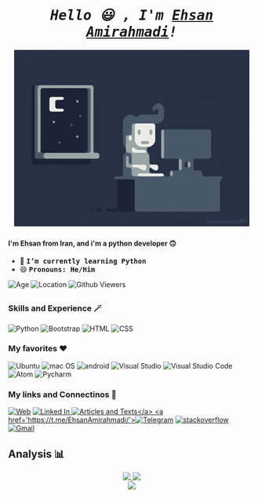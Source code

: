 <h1 align='center'><i><samp> Hello 😃 , I'm <a href='https://zil.ink/ehsanamirahmadi/'>Ehsan Amirahmadi</a>!</samp></i></h1>
<h5 align='center'><img src='gif.gif'><h5>
<h4><b> I'm Ehsan from Iran, and i'm a python developer 🙃 </b></h4>

- 🌱 <b><samp>I’m currently learning Python</samp></b>
- 😄 <b><samp>Pronouns: He/Him</samp></b> 

![Age](https://img.shields.io/badge/age%20-(now%20%3A%202022)%2015%20-265ebf?style=flat-square)
![Location](https://img.shields.io/badge/Location%20-Iran,Mashhad-25a16b?style=flat-square)
<img alt="Github Viewers" src="https://komarev.com/ghpvc/?username=EhsanAmirahmadi&style=flat-square&color=7326bf">
  <!-- <img alt="GitHub followers" src="https://img.shields.io/github/followers/EhsanAmirahmadi?style=flat-square&color=7326bf"> -->
  
<!-- <br> -->
##
  
### Skills and Experience 🪄
![Python](https://img.shields.io/badge/Python-3776AB?style=flat-square&logo=Python&logoColor=white)
![Bootstrap](https://img.shields.io/badge/bootstrap-7952B3?style=flat-square&logo=bootstrap&logoColor=white)
![HTML](https://img.shields.io/badge/html-E34F26?style=flat-square&logo=HTML5&logoColor=white)
![CSS](https://img.shields.io/badge/CSS-1572B6?style=flat-square&logo=CSS3&logoColor=white)
 
<!--  <br> -->

### My favorites ❤️

![Ubuntu](https://img.shields.io/badge/Ubuntu-E95420?style=flat-square&logo=ubuntu&logoColor=white)
![mac OS](https://img.shields.io/badge/mac_OS-233858?style=flat-square&logo=apple&logoColor=white)
![android](https://img.shields.io/badge/android-408C3F?style=flat-square&logo=android&logoColor=white)
![Visual Studio](https://img.shields.io/badge/Visual_Studio-352358?style=flat-square&logo=VisualStudio&logoColor=white)
![Visual Studio Code](https://img.shields.io/badge/VS_Code-06487F?style=flat-square&logo=VisualStudiocode&logoColor=white)
![Atom](https://img.shields.io/badge/Atom-36523B?style=flat-square&logo=atom&logoColor=white)
![Pycharm](https://img.shields.io/badge/Pycharm-5D702D?style=flat-square&logo=Pycharm&logoColor=white)

<!-- <br> -->

### My links and Connectinos 🔗

<a href='https://zil.ink/ehsanamirahmadi/'>![Web](https://img.shields.io/badge/🔗_My_Linkes_-405BBD?style=flat-square&logo=&logoColor=white)</a>
<a href='https://www.linkedin.com/in/ehsan-amirahmadi-a44a35221/'>
  ![Linked In](https://img.shields.io/badge/Linked_In-182E80?style=flat-square&logo=LinkedIn&logoColor=white)
</a>
<a href='https://virgool.io/@ehsanamirahmadi/'>![Articles and Texts](https://img.shields.io/badge/📑_Virgool_(_Articles_and_Texts_)-0D173B?style=flat-square&logo=&logoColor=white)</a>
<a href='https://t.me/EhsanAmirahmadi/'>![Telegram](https://img.shields.io/badge/Telegram-4C5266?style=flat-square&logo=Telegram&logoColor=white)</a>
<a href='https://stackoverflow.com/users/16884635/ehsan-amirahmadi/'>
  ![stackoverflow](https://img.shields.io/badge/stack_overflow-B85E12?style=flat-square&logo=stackoverflow&logoColor=white)
</a>
<a href='gmail'>![Gmail](https://img.shields.io/badge/Gmail-B82912?style=flat-square&logo=Gmail&logoColor=white)</a>

<!-- <br> -->

## Analysis 📊 
  <p align="center">
  <a href="https://github.com/EhsanAmirahmadi">
  <img height="133rem" src="https://github-readme-stats.vercel.app/api?username=EhsanAmirahmadi&hide=contribs,issues&show_icons=true&theme=tokyonight&hide_border=true"/>
  <img height="133rem" src="https://github-readme-stats-eight-theta.vercel.app/api/top-langs/?username=EhsanAmirahmadi&hide_border=true&cache_seconds=1800&layout=compact&langs_count=8&theme=tokyonight"/> 
<!--   <br/> -->
<!--   <img height="180em" src="https://github-readme-streak-stats.herokuapp.com/?user=EhsanAmirahmadi&theme=radical&hide_border=true&background=1a1b27"/> -->
  <br/>
  <img height="145rem" src="https://github-profile-trophy.vercel.app/?username=EhsanAmirahmadi&margin-w=10&no-frame=true&row=1&theme=tokyonight"/>
  </a>
</p>
  
  
  
  
<!-- <div style='display: flex;'>
  <a href="https://github.com/EhsanAmirahmadi/">
    <img align="center" src="https://github-readme-stats.vercel.app/api/top-langs/?username=EhsanAmirahmadi&theme=tokyonight" />
  </a>
<br>
<br>
  
  
![Anurag's GitHub stats](https://github-readme-stats.vercel.app/api?username=EhsanAmirahmadi&show_icons=true&theme=tokyonight) -->
  

<!-- <div align='center'>
  <img src='Pycharm.png' with='55rem' height='55rem'>
  <img src='Visual studio code.png' with='55rem' height='55rem'>
  <img src='Visual Studio.png' with='55rem' height='55rem'>
  <img src='Atom.png' with='55rem' height='55rem'>
  <img src='mac os.png' with='55rem' height='55rem'>
  <img src='ubuntu.png' with='55rem' height='55rem'>
  <img src='andorid.png' with='45rem' height='45rem'>
</div> -->
<!-- [<img src='https://cdn.jsdelivr.net/npm/simple-icons@3.0.1/icons/github.svg' alt='github' height='40'>](https://github.com/https://github.com/EhsanAmirahmadi)
[<img src='https://cdn.jsdelivr.net/npm/simple-icons@3.0.1/icons/linkedin.svg' alt='linkedin' height='40'>](https://www.linkedin.com/in/https://www.linkedin.com/in/ehsan-amirahmadi-a44a35221/) 
[<img src='https://cdn.jsdelivr.net/npm/simple-icons@3.0.1/icons/icloud.svg' alt='website' height='40'>](https://zil.ink/ehsanamirahmadi)
[<img src='https://cdn.jsdelivr.net/npm/simple-icons@3.0.1/icons/google.svg' alt='google' height='40'>](https://virgool.io/@ehsanamirahmadi) 
[<img src='https://cdn.jsdelivr.net/npm/simple-icons@3.0.1/icons/telegram.svg' alt='telegram' height='40'>](https://t.me/EhsanAmirahmadi)
[<img src='https://cdn.jsdelivr.net/npm/simple-icons@3.0.1/icons/stackoverflow.svg' alt='stackoverflow' height='40'>](https://stackoverflow.com/users/16884635/ehsan-amirahmadi)   -->
<!-- [<img src='Web.webp' alt='website' with='45rem' height='45rem'>](https://zil.ink/ehsanamirahmadi)
[<img src='linkedin.webp' alt='linkedin' with='45rem' height='45rem'>](https://www.linkedin.com/in/ehsan-amirahmadi-a44a35221/) 
[<img src='virgool.png' alt='virgool' with='45rem' height='45rem'>](https://virgool.io/@ehsanamirahmadi) 
[<img src='Telegram.webp' alt='telegram' with='45rem' height='45rem'>](https://t.me/EhsanAmirahmadi)
[<img src='stackoverflow.png' alt='stackoverflow' with='50rem' height='50rem'>](https://stackoverflow.com/users/16884635/ehsan-amirahmadi)   -->
<!-- [<img src='Gmail.webp' alt='gmail' height='40'>]() -->
<br>
